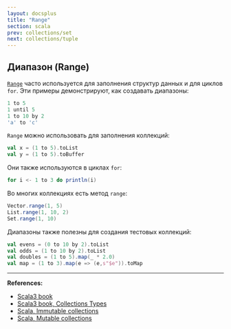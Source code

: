 ```yaml
---
layout: docsplus
title: "Range"
section: scala
prev: collections/set
next: collections/tuple
---
```


## Диапазон (Range)

[`Range`](https://scala-lang.org/api/3.x/scala/collection/immutable/Range.html) 
часто используется для заполнения структур данных и для циклов `for`.
Эти примеры демонстрируют, как создавать диапазоны:

```scala mdoc
1 to 5
1 until 5
1 to 10 by 2
'a' to 'c'
```

`Range` можно использовать для заполнения коллекций:

```scala mdoc
val x = (1 to 5).toList
val y = (1 to 5).toBuffer
```

Они также используются в циклах `for`:

```scala mdoc
for i <- 1 to 3 do println(i)
```

Во многих коллекциях есть метод `range`:

```scala mdoc
Vector.range(1, 5)
List.range(1, 10, 2)
Set.range(1, 10)
```

Диапазоны также полезны для создания тестовых коллекций:

```scala mdoc
val evens = (0 to 10 by 2).toList
val odds = (1 to 10 by 2).toList
val doubles = (1 to 5).map(_ * 2.0)
val map = (1 to 3).map(e => (e,s"$e")).toMap
```


---

**References:**
- [Scala3 book](https://docs.scala-lang.org/scala3/book/taste-collections.html)
- [Scala3 book, Collections Types](https://docs.scala-lang.org/scala3/book/collections-classes.html)
- [Scala, Immutable collections](https://docs.scala-lang.org/ru/overviews/collections-2.13/concrete-immutable-collection-classes.html)
- [Scala, Mutable collections](https://docs.scala-lang.org/ru/overviews/collections-2.13/concrete-mutable-collection-classes.html)
